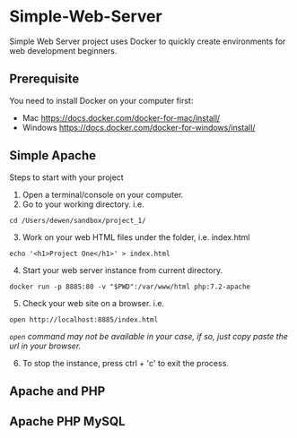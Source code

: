# Simple-Web-Server

Simple Web Server project uses Docker to quickly create environments for web development beginners.
## Prerequisite 
You need to install Docker on your computer first:
* Mac
  https://docs.docker.com/docker-for-mac/install/
* Windows
  https://docs.docker.com/docker-for-windows/install/

## Simple Apache
Steps to start with your project
1. Open a terminal/console on your computer.
2. Go to your working directory. i.e. 
```
cd /Users/dewen/sandbox/project_1/
```
3. Work on your web HTML files under the folder, i.e. index.html
```
echo '<h1>Project One</h1>' > index.html
```
4. Start your web server instance from current directory.
```
docker run -p 8885:80 -v "$PWD":/var/www/html php:7.2-apache
````
5. Check your web site on a browser. i.e.
  ```
  open http://localhost:8885/index.html
  ```
  *`open` command may not be available in your case, if so, just copy paste the url in your browser.*

6. To stop the instance, press ctrl + 'c' to exit the process.

## Apache and PHP
## Apache PHP MySQL

